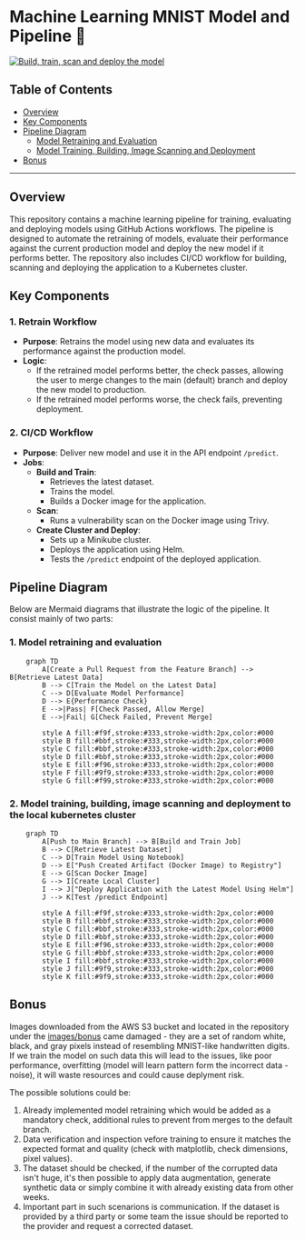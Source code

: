 # Machine Learning MNIST Model and Pipeline 🚀

[![Build, train, scan and deploy the model](https://github.com/kalined/ml-model-infra-task/actions/workflows/cicd.yml/badge.svg)](https://github.com/kalined/ml-model-infra-task/actions/workflows/cicd.yml)

## Table of Contents
- [Overview](#overview)
- [Key Components](#key-components)
- [Pipeline Diagram](#pipeline-diagram)
  - [Model Retraining and Evaluation](#1-model-retraining-and-evaluation)
  - [Model Training, Building, Image Scanning and Deployment](#2-model-training-building-image-scanning-and-deployment-to-the-local-kubernetes-cluster)
- [Bonus](#bonus)

---

## Overview

This repository contains a machine learning pipeline for training, evaluating and deploying models using GitHub Actions workflows. The pipeline is designed to automate the retraining of models, evaluate their performance against the current production model and deploy the new model if it performs better. The repository also includes CI/CD workflow for building, scanning and deploying the application to a Kubernetes cluster.

## Key Components

### **1. Retrain Workflow**
- **Purpose**: Retrains the model using new data and evaluates its performance against the production model.
- **Logic**:
  - If the retrained model performs better, the check passes, allowing the user to merge changes to the main (default) branch and deploy the new model to production.
  - If the retrained model performs worse, the check fails, preventing deployment.

### **2. CI/CD Workflow**
- **Purpose**: Deliver new model and use it in the API endpoint `/predict`.
- **Jobs**:
  - **Build and Train**:
    - Retrieves the latest dataset.
    - Trains the model.
    - Builds a Docker image for the application.
  - **Scan**:
    - Runs a vulnerability scan on the Docker image using Trivy.
  - **Create Cluster and Deploy**:
    - Sets up a Minikube cluster.
    - Deploys the application using Helm.
    - Tests the `/predict` endpoint of the deployed application.


## Pipeline Diagram

Below are Mermaid diagrams that illustrate the logic of the pipeline. It consist mainly of two parts:

### **1. Model retraining and evaluation**

```mermaid
    graph TD
        A[Create a Pull Request from the Feature Branch] --> B[Retrieve Latest Data]
        B --> C[Train the Model on the Latest Data]
        C --> D[Evaluate Model Performance]
        D --> E{Performance Check}
        E -->|Pass| F[Check Passed, Allow Merge]
        E -->|Fail| G[Check Failed, Prevent Merge]

        style A fill:#f9f,stroke:#333,stroke-width:2px,color:#000
        style B fill:#bbf,stroke:#333,stroke-width:2px,color:#000
        style C fill:#bbf,stroke:#333,stroke-width:2px,color:#000
        style D fill:#bbf,stroke:#333,stroke-width:2px,color:#000
        style E fill:#f96,stroke:#333,stroke-width:2px,color:#000
        style F fill:#9f9,stroke:#333,stroke-width:2px,color:#000
        style G fill:#f99,stroke:#333,stroke-width:2px,color:#000
```

### **2. Model training, building, image scanning and deployment to the local kubernetes cluster**

```mermaid
    graph TD
        A[Push to Main Branch] --> B[Build and Train Job]
        B --> C[Retrieve Latest Dataset]
        C --> D[Train Model Using Notebook]
        D --> E["Push Created Artifact (Docker Image) to Registry"]
        E --> G[Scan Docker Image]
        G --> I[Create Local Cluster]
        I --> J["Deploy Application with the Latest Model Using Helm"]
        J --> K[Test /predict Endpoint]

        style A fill:#f9f,stroke:#333,stroke-width:2px,color:#000
        style B fill:#bbf,stroke:#333,stroke-width:2px,color:#000
        style C fill:#bbf,stroke:#333,stroke-width:2px,color:#000
        style D fill:#bbf,stroke:#333,stroke-width:2px,color:#000
        style E fill:#f96,stroke:#333,stroke-width:2px,color:#000
        style G fill:#bbf,stroke:#333,stroke-width:2px,color:#000
        style I fill:#bbf,stroke:#333,stroke-width:2px,color:#000
        style J fill:#9f9,stroke:#333,stroke-width:2px,color:#000
        style K fill:#9f9,stroke:#333,stroke-width:2px,color:#000
```

## Bonus

Images downloaded from the AWS S3 bucket and located in the repository under the [images/bonus](./images/bonus) came damaged - they are a set of random white, black, and gray pixels instead of resembling MNIST-like handwritten digits. If we train the model on such data this will lead to the issues, like poor performance, overfitting (model will learn pattern form the incorrect data - noise), it will waste resources and could cause deplyment risk.

The possible solutions could be:

1. Already implemented model retraining which would be added as a mandatory check, additional rules to prevent from merges to the default branch.
2. Data verification and inspection vefore training to ensure it matches the expected format and quality (check with matplotlib, check dimensions, pixel values).
3. The dataset should be checked, if the number of the corrupted data isn't huge, it's then possible to apply data augmentation, generate synthetic data or simply combine it with already existing data from other weeks.
4. Important part in such scenarions is communication. If the dataset is provided by a third party or some team the issue should be reported to the provider and request a corrected dataset.
